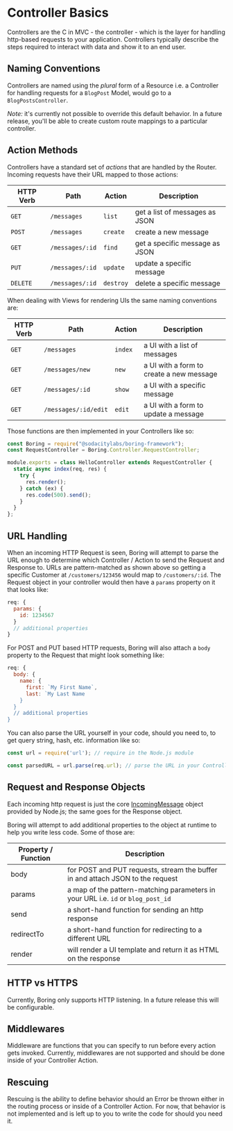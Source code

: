 # Controller Basics
Controllers are the C in MVC - the controller - which is the layer for handling http-based requests to your application. Controllers typically describe the steps required to interact with data and show it to an end user.


## Naming Conventions
Controllers are named using the _plural_ form of a Resource i.e. a Controller for handling requests for a `BlogPost` Model, would go to a `BlogPostsController`.

_Note:_ it's currently not possible to override this default behavior. In a future release, you'll be able to create custom route mappings to a particular controller.


## Action Methods
Controllers have a standard set of _actions_ that are handled by the Router. Incoming requests have their URL mapped to those actions:

| HTTP Verb | Path | Action | Description |
| --------- | ---- | ------- | ----------- |
| `GET` | `/messages` | `list` | get a list of messages as JSON |
| `POST` | `/messages` | `create` | create a new message |
| `GET` | `/messages/:id` | `find` | get a specific message as JSON |
| `PUT` | `/messages/:id` | `update` | update a specific message |
| `DELETE` | `/messages/:id` | `destroy` | delete a specific message |

When dealing with Views for rendering UIs the same naming conventions are:

| HTTP Verb | Path | Action | Description |
| --------- | ---- | ------- | ----------- |
| `GET` | `/messages` | `index` | a UI with a list of messages |
| `GET` | `/messages/new` | `new` | a UI with a form to create a new message |
| `GET` | `/messages/:id` | `show` | a UI with a specific message |
| `GET` | `/messages/:id/edit` | `edit` | a UI with a form to update a message |

Those functions are then implemented in your Controllers like so:
```javascript
const Boring = require("@sodacitylabs/boring-framework");
const RequestController = Boring.Controller.RequestController;

module.exports = class HelloController extends RequestController {
  static async index(req, res) {
    try {
      res.render();
    } catch (ex) {
      res.code(500).send();
    }
  }
};
```

## URL Handling
When an incoming HTTP Request is seen, Boring will attempt to parse the URL enough to determine which Controller / Action to send the Request and Response to. URLs are pattern-matched as shown above so getting a specific Customer at `/customers/123456` would map to `/customers/:id`. The Request object in your controller would then have a `params` property on it that looks like:

```javascript
req: {
  params: {
    id: 1234567
  }
  // additional properties
}
```

For POST and PUT based HTTP requests, Boring will also attach a `body` property to the Request that might look something like:

```javascript
req: {
  body: {
    name: {
      first: `My First Name`,
      last: `My Last Name
    }
  }
  // additional properties
}
```

You can also parse the URL yourself in your code, should you need to, to get query string, hash, etc. information like so:

```javascript
const url = require('url'); // require in the Node.js module

const parsedURL = url.parse(req.url); // parse the URL in your Controller code
```

## Request and Response Objects
Each incoming http request is just the core [IncomingMessage](https://nodejs.org/dist/latest-v10.x/docs/api/http.html#http_class_http_incomingmessage) object provided by Node.js; the same goes for the Response object.

Boring will attempt to add additional properties to the object at runtime to help you write less code. Some of those are:

| Property / Function | Description |
| --------- | ----------- |
| body | for POST and PUT requests, stream the buffer in and attach JSON to the request |
| params | a map of the pattern-matching parameters in your URL i.e. `id` or `blog_post_id` |
| send | a short-hand function for sending an http response |
| redirectTo | a short-hand function for redirecting to a different URL |
| render | will render a UI template and return it as HTML on the response |

## HTTP vs HTTPS
Currently, Boring only supports HTTP listening. In a future release this will be configurable.

## Middlewares
Middleware are functions that you can specify to run before every action gets invoked. Currently, middlewares are not supported and should be done inside of your Controller Action.

## Rescuing
Rescuing is the ability to define behavior should an Error be thrown either in the routing process or inside of a Controller Action. For now, that behavior is not implemented and is left up to you to write the code for should you need it.

